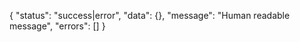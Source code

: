 {
  "status": "success|error",
  "data": {},
  "message": "Human readable message",
  "errors": []
}
